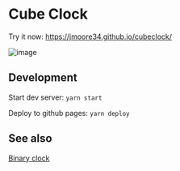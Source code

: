 # Cube Clock

Try it now: https://jmoore34.github.io/cubeclock/

![image](https://user-images.githubusercontent.com/1783464/132143326-bc104ad3-dd83-43a5-9a90-515bc2ca37cf.png)


## Development

Start dev server: `yarn start`

Deploy to github pages: `yarn deploy`

## See also

[Binary clock](https://github.com/jmoore34/binaryclock)
